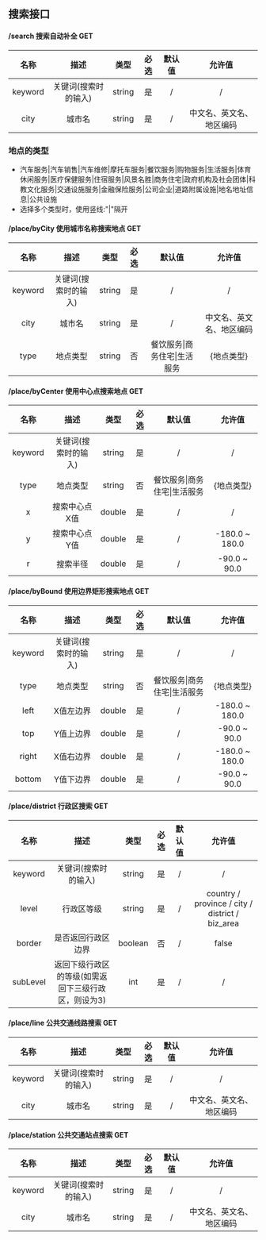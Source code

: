 ## 搜索接口

#### /search 搜索自动补全 GET
| 名称 | 描述 | 类型 | 必选 | 默认值 | 允许值 | 
| :---: | :---: | :---: | :---: | :---: | :---: |
| keyword | 关键词(搜索时的输入) | string | 是 | / | / |
| city | 城市名 | string | 是 | / | 中文名、英文名、地区编码 |

### 地点的类型
- 汽车服务|汽车销售|汽车维修|摩托车服务|餐饮服务|购物服务|生活服务|体育休闲服务|医疗保健服务|住宿服务|风景名胜|商务住宅|政府机构及社会团体|科教文化服务|交通设施服务|金融保险服务|公司企业|道路附属设施|地名地址信息|公共设施
- 选择多个类型时，使用竖线:"|"隔开

#### /place/byCity 使用城市名称搜索地点 GET
| 名称 | 描述 | 类型 | 必选 | 默认值 | 允许值 | 
| :---: | :---: | :---: | :---: | :---: | :---: |
| keyword | 关键词(搜索时的输入) | string | 是 | / | / |
| city | 城市名 | string | 是 | / | 中文名、英文名、地区编码 |
| type | 地点类型 | string | 否 | 餐饮服务&#124;商务住宅&#124;生活服务 | {地点类型} |

#### /place/byCenter 使用中心点搜索地点 GET
| 名称 | 描述 | 类型 | 必选 | 默认值 | 允许值 | 
| :---: | :---: | :---: | :---: | :---: | :---: |
| keyword | 关键词(搜索时的输入) | string | 是 | / | / |
| type | 地点类型 | string | 否 | 餐饮服务&#124;商务住宅&#124;生活服务 | {地点类型} |
| x | 搜索中心点X值 | double | 是 | / | / |
| y | 搜索中心点Y值 | double | 是 | / | -180.0 ~ 180.0 |
| r | 搜索半径 | double | 是 | / | -90.0 ~ 90.0 |

#### /place/byBound 使用边界矩形搜索地点 GET
| 名称 | 描述 | 类型 | 必选 | 默认值 | 允许值 | 
| :---: | :---: | :---: | :---: | :---: | :---: |
| keyword | 关键词(搜索时的输入) | string | 是 | / | / |
| type | 地点类型 | string | 否 | 餐饮服务&#124;商务住宅&#124;生活服务 | {地点类型} |
| left | X值左边界 | double | 是 | / | -180.0 ~ 180.0 |
| top | Y值上边界 | double | 是 | / | -90.0 ~ 90.0 |
| right | X值右边界 | double | 是 | / | -180.0 ~ 180.0 |
| bottom | Y值下边界 | double | 是 | / | -90.0 ~ 90.0 |

#### /place/district 行政区搜索 GET
| 名称 | 描述 | 类型 | 必选 | 默认值 | 允许值 | 
| :---: | :---: | :---: | :---: | :---: | :---: |
| keyword | 关键词(搜索时的输入) | string | 是 | / | / |
| level | 行政区等级 | string | 是 | / | country / province / city / district / biz_area |
| border | 是否返回行政区边界 | boolean | 否 | / | false |
| subLevel | 返回下级行政区的等级(如需返回下三级行政区，则设为3) | int | 是 | / | / |

#### /place/line 公共交通线路搜索 GET
| 名称 | 描述 | 类型 | 必选 | 默认值 | 允许值 | 
| :---: | :---: | :---: | :---: | :---: | :---: |
| keyword | 关键词(搜索时的输入) | string | 是 | / | / |
| city | 城市名 | string | 是 | / | 中文名、英文名、地区编码 |

#### /place/station 公共交通站点搜索 GET
| 名称 | 描述 | 类型 | 必选 | 默认值 | 允许值 | 
| :---: | :---: | :---: | :---: | :---: | :---: |
| keyword | 关键词(搜索时的输入) | string | 是 | / | / |
| city | 城市名 | string | 是 | / | 中文名、英文名、地区编码 |

